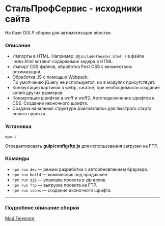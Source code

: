 # СтальПрофСервис - исходники сайта
На базе GULP сборки для автоматизации вёрстки.

### Описание
- Импорты в HTML. 
Например: `@@include(header.html')` в файле index.html вставит содержимое хедера в HTML.
- Импорт CSS файлов, обработка Post CSS с множеством оптимизаций.  
- Обработка JS с помощью Webpack.  
По умолчанию jQuery не используется, но в модулях присутствует.
- Конвертация картинок в webp, сжатие, при необходимости создание копий других размеров.
- Конвертация шрифтов в woff и woff2. Автоподключение шрифтов в CSS. Создание иконочного шрифта.
- Создана начальная структура файлов/папок для быстрого старта нового проекта.

### Установка
	npm i
Отредактировать **gulp/config/ftp.js** для использования загрузки на FTP.

### Команды
- `npm run dev` — режим разработки с автообновлением браузера.
- `npm run build` — компиляция под продакшен.
- `npm run zip` — упаковка проекта в zip архив.
- `npm run ftp` — выгрузка проекта на FTP.
- `npm run icons` — создание иконочного шрифта.

---

### [Подробное описание сборки](https://starchenkov.pro/create/gulp-pack/ "Читать у меня на сайте")

[Мой Telegram](https://telegram.me/starchenkov "Если что-то пошло не так")
